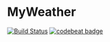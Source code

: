 # MyWeather

[![Build Status](https://travis-ci.org/adamski8/MyWeather.svg?branch=master)](https://travis-ci.org/adamski8/MyWeather)
[![codebeat badge](https://codebeat.co/badges/b29770d2-c25f-49e0-8ada-32457cd70af2)](https://codebeat.co/projects/github-com-adamski8-myweather)
